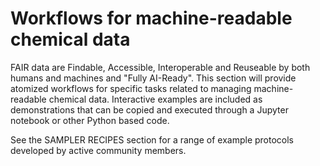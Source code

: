 # Workflows for machine-readable chemical data 

FAIR data are Findable, Accessible, Interoperable and Reuseable by both humans and machines and "Fully AI-Ready". This section will provide atomized workflows for specific tasks related to managing machine-readable chemical data. Interactive examples are included as demonstrations that can be copied and executed through a Jupyter notebook or other Python based code. 

See the SAMPLER RECIPES section for a range of example protocols developed by active community members. 
